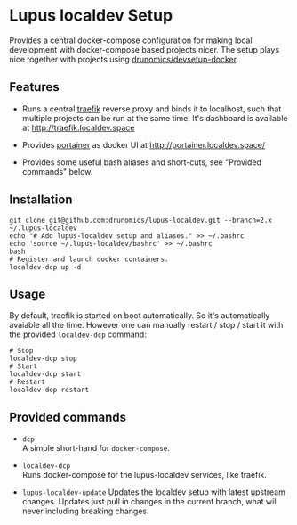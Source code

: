 # Lupus localdev Setup

Provides a central docker-compose configuration for making local development with docker-compose based projects
nicer. The setup plays nice together with projects using [drunomics/devsetup-docker](https://github.com/drunomics/devsetup-docker/tree/2.x).

## Features

 * Runs a central [traefik](https://traefik.io/) reverse proxy and binds it to localhost, such that
   multiple projects can be run at the same time. It's dashboard is available at http://traefik.localdev.space
   
 * Provides [portainer](https://www.portainer.io/) as docker UI at http://portainer.localdev.space/ 
   
 * Provides some useful bash aliases and short-cuts, see "Provided commands" below.


## Installation

    git clone git@github.com:drunomics/lupus-localdev.git --branch=2.x ~/.lupus-localdev
    echo "# Add lupus-localdev setup and aliases." >> ~/.bashrc
    echo 'source ~/.lupus-localdev/bashrc' >> ~/.bashrc
    bash
    # Register and launch docker containers.
    localdev-dcp up -d

## Usage

By default, traefik is started on boot automatically. So it's automatically avaiable
all the time. However one can manually restart / stop / start it with the provided
`localdev-dcp` command:

    # Stop
    localdev-dcp stop
    # Start
    localdev-dcp start
    # Restart
    localdev-dcp restart

## Provided commands

 - `dcp`  
    A simple short-hand for `docker-compose`.
    
 - `localdev-dcp`  
    Runs docker-compose for the lupus-localdev services, like traefik.

 - `lupus-localdev-update`
    Updates the localdev setup with latest upstream changes. Updates just pull
    in changes in the current branch, what will never including breaking changes.
